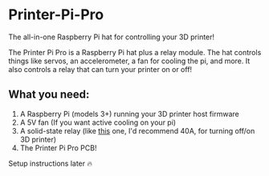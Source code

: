 # Printer-Pi-Pro
The all-in-one Raspberry Pi hat for controlling your 3D printer!

The Printer Pi Pro is a Raspberry Pi hat plus a relay module. The hat controls things like servos, an accelerometer, a fan for cooling the pi, and more. It also controls a relay that can turn your printer on or off!

## What you need:
1. A Raspberry Pi (models 3+) running your 3D printer host firmware  
2. A 5V fan (If you want active cooling on your pi)
3. A solid-state relay (like [this](https://www.amazon.com/gp/product/B08GPB7N2T/) one, I'd recommend 40A, for turning off/on 3D printer)
5. The Printer Pi Pro PCB!

Setup instructions later :fire:
